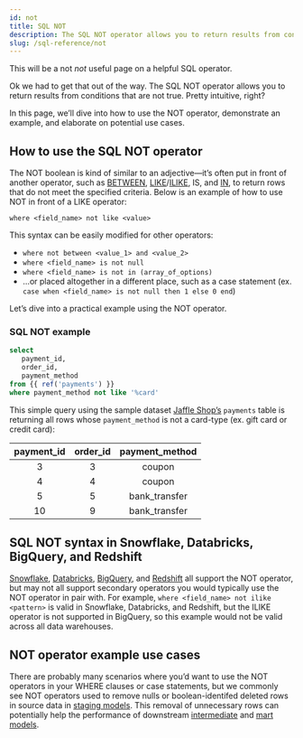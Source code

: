 ```yaml
---
id: not
title: SQL NOT
description: The SQL NOT operator allows you to return results from conditions that are not true. he NOT boolean is kind of similar to an adjective—it’s often put in front of another operator. 
slug: /sql-reference/not
---
```


<head>
    <title>Working with the SQL NOT operator</title>
</head>

This will be a not *not* useful page on a helpful SQL operator.

Ok we had to get that out of the way. The SQL NOT operator allows you to return results from conditions that are not true. Pretty intuitive, right?

In this page, we’ll dive into how to use the NOT operator, demonstrate an example, and elaborate on potential use cases.

## How to use the SQL NOT operator

The NOT boolean is kind of similar to an adjective—it’s often put in front of another operator, such as [BETWEEN](/sql-reference/between), [LIKE](sql-reference/like)/[ILIKE](/sql-reference/ilike), IS, and [IN](/sql-reference/in), to return rows that do not meet the specified criteria. Below is an example of how to use NOT in front of a LIKE operator:

`where <field_name> not like <value>`

This syntax can be easily modified for other operators:
- `where not between <value_1> and <value_2>`
- `where <field_name> is not null`
- `where <field_name> is not in (array_of_options)`
- …or placed altogether in a different place, such as a case statement (ex. `case when <field_name> is not null then 1 else 0 end`)

Let’s dive into a practical example using the NOT operator.

### SQL NOT example

```sql
select
   payment_id,
   order_id,
   payment_method
from {{ ref('payments') }}
where payment_method not like '%card' 
```

This simple query using the sample dataset [Jaffle Shop’s](https://github.com/dbt-labs/jaffle_shop) `payments` table is returning all rows whose `payment_method` is not a card-type (ex. gift card  or credit card):

| **payment_id** | **order_id** | **payment_method** |
|:---:|:---:|:---:|
| 3 | 3 | coupon |
| 4 | 4 | coupon |
| 5 | 5 | bank_transfer |
| 10 | 9 | bank_transfer |

## SQL NOT syntax in Snowflake, Databricks, BigQuery, and Redshift

[Snowflake](https://docs.snowflake.com/en/sql-reference/operators-logical.html), [Databricks](https://docs.databricks.com/sql/language-manual/functions/not.html), [BigQuery](https://cloud.google.com/bigquery/docs/reference/standard-sql/operators), and [Redshift](https://docs.aws.amazon.com/redshift/latest/dg/r_logical_condition.html) all support the NOT operator, but may not all support secondary operators you would typically use the NOT operator in pair with. For example, `where <field_name> not ilike <pattern>` is valid in Snowflake, Databricks, and Redshift, but the ILIKE operator is not supported in BigQuery, so this example would not be valid across all data warehouses.

## NOT operator example use cases

There are probably many scenarios where you’d want to use the NOT operators in your WHERE clauses or case statements, but we commonly see NOT operators used to remove nulls or boolean-identifed deleted rows in source data in [staging models](https://docs.getdbt.com/guides/best-practices/how-we-structure/2-staging). This removal of unnecessary rows can potentially help the performance of downstream [intermediate](https://docs.getdbt.com/guides/best-practices/how-we-structure/3-intermediate) and [mart models](https://docs.getdbt.com/guides/best-practices/how-we-structure/4-marts).